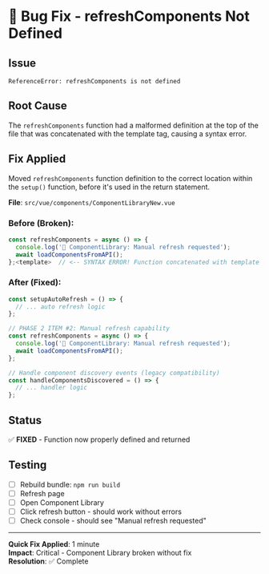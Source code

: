 # 🐛 Bug Fix - refreshComponents Not Defined

## Issue
```
ReferenceError: refreshComponents is not defined
```

## Root Cause
The `refreshComponents` function had a malformed definition at the top of the file that was concatenated with the template tag, causing a syntax error.

## Fix Applied
Moved `refreshComponents` function definition to the correct location within the `setup()` function, before it's used in the return statement.

**File**: `src/vue/components/ComponentLibraryNew.vue`

### Before (Broken):
```javascript
const refreshComponents = async () => {
  console.log('🔄 ComponentLibrary: Manual refresh requested');
  await loadComponentsFromAPI();
};<template>  // <-- SYNTAX ERROR! Function concatenated with template
```

### After (Fixed):
```javascript
const setupAutoRefresh = () => {
  // ... auto refresh logic
};

// PHASE 2 ITEM #2: Manual refresh capability
const refreshComponents = async () => {
  console.log('🔄 ComponentLibrary: Manual refresh requested');
  await loadComponentsFromAPI();
};

// Handle component discovery events (legacy compatibility)
const handleComponentsDiscovered = () => {
  // ... handler logic
};
```

## Status
✅ **FIXED** - Function now properly defined and returned

## Testing
- [ ] Rebuild bundle: `npm run build`
- [ ] Refresh page
- [ ] Open Component Library
- [ ] Click refresh button - should work without errors
- [ ] Check console - should see "Manual refresh requested"

---

**Quick Fix Applied**: 1 minute  
**Impact**: Critical - Component Library broken without fix  
**Resolution**: ✅ Complete
